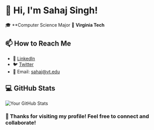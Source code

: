 # 👋 Hi, I'm Sahaj Singh!

🎓 **Computer Science Major 
📍 **Virginia Tech**  


## 📫 How to Reach Me
- 💼 [LinkedIn](https://www.linkedin.com/in/sahaj-singh)  
- 🐦 [Twitter](https://twitter.com/yourusername)  
- 📧 Email: sahaj@vt.edu


## 💻 GitHub Stats
![Your GitHub Stats](https://github-readme-stats.vercel.app/api?username=yourgithubusername&show_icons=true&theme=radical)

### 🌟 Thanks for visiting my profile! Feel free to connect and collaborate!
